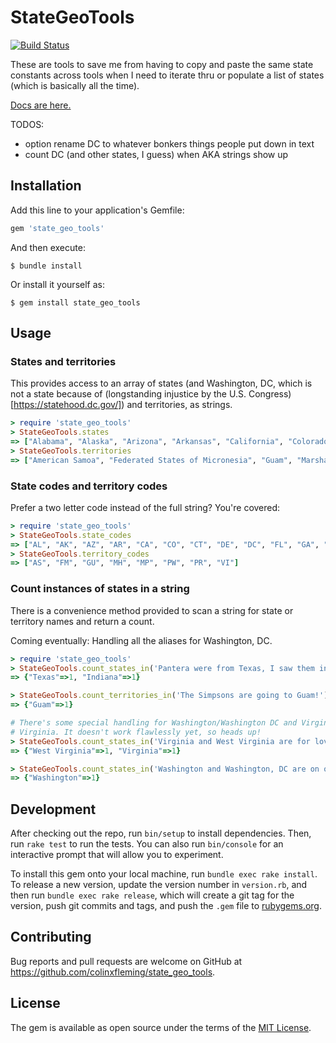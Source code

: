# StateGeoTools

[![Build Status](https://travis-ci.org/colinxfleming/state_geo_tools.svg?branch=master)](https://travis-ci.org/colinxfleming/state_geo_tools)

These are tools to save me from having to copy and paste the same state
constants across tools when I need to iterate thru or populate a list of
states (which is basically all the time).

[Docs are here.](https://www.rubydoc.info/github/colinxfleming/state_geo_tools/master)

TODOS:

* option rename DC to whatever bonkers things people put down in text
* count DC (and other states, I guess) when AKA strings show up

## Installation

Add this line to your application's Gemfile:

```rb
gem 'state_geo_tools' 
```

And then execute:

    $ bundle install

Or install it yourself as:

    $ gem install state_geo_tools

## Usage

### States and territories

This provides access to an array of states (and Washington, DC, which
is not a state because of (longstanding injustice by the U.S. Congress)[https://statehood.dc.gov/])
and territories, as strings.

```rb
> require 'state_geo_tools'
> StateGeoTools.states
=> ["Alabama", "Alaska", "Arizona", "Arkansas", "California", "Colorado", "Connecticut", "Delaware", "District of Columbia", "Florida", "Georgia", "Hawaii", "Idaho", "Illinois", "Indiana", "Iowa", "Kansas", "Kentucky", "Louisiana", "Maine", "Maryland", "Massachusetts", "Michigan", "Minnesota", "Mississippi", "Missouri", "Montana", "Nebraska", "Nevada", "New Hampshire", "New Jersey", "New Mexico", "New York", "North Carolina", "North Dakota", "Ohio", "Oklahoma", "Oregon", "Pennsylvania", "Rhode Island", "South Carolina", "South Dakota", "Tennessee", "Texas", "Utah", "Vermont", "Virginia", "Washington", "West Virginia", "Wisconsin", "Wyoming"]
> StateGeoTools.territories
=> ["American Samoa", "Federated States of Micronesia", "Guam", "Marshall Islands", "Northern Mariana Islands", "Palau", "Puerto Rico", "Virgin Islands"]
```

### State codes and territory codes

Prefer a two letter code instead of the full string? You're covered:

```rb
> require 'state_geo_tools'
> StateGeoTools.state_codes
=> ["AL", "AK", "AZ", "AR", "CA", "CO", "CT", "DE", "DC", "FL", "GA", "HI", "ID", "IL", "IN", "IA", "KS", "KY", "LA", "ME", "MD", "MA", "MI", "MN", "MS", "MO", "MT", "NE", "NV", "NH", "NJ", "NM", "NY", "NC", "ND", "OH", "OK", "OR", "PA", "RI", "SC", "SD", "TN", "TX", "UT", "VT", "VA", "WA", "WV", "WI", "WY"]
> StateGeoTools.territory_codes
=> ["AS", "FM", "GU", "MH", "MP", "PW", "PR", "VI"]
```

### Count instances of states in a string

There is a convenience method provided to scan a string for state or territory
names and return a count. 

Coming eventually: Handling all the aliases for Washington, DC.

```rb
> require 'state_geo_tools'
> StateGeoTools.count_states_in('Pantera were from Texas, I saw them in Indiana')
=> {"Texas"=>1, "Indiana"=>1}

> StateGeoTools.count_territories_in('The Simpsons are going to Guam!')
=> {"Guam"=>1}

# There's some special handling for Washington/Washington DC and Virginia/West
# Virginia. It doesn't work flawlessly yet, so heads up!
> StateGeoTools.count_states_in('Virginia and West Virginia are for lovers')
=> {"West Virginia"=>1, "Virginia"=>1}

> StateGeoTools.count_states_in('Washington and Washington, DC are on opposite sides of the country')
=> {"Washington"=>1}
```

## Development

After checking out the repo, run `bin/setup` to install dependencies. Then, run
`rake test` to run the tests. You can also run `bin/console` for an interactive
prompt that will allow you to experiment.

To install this gem onto your local machine, run `bundle exec rake install`. To
release a new version, update the version number in `version.rb`, and then run
`bundle exec rake release`, which will create a git tag for the version, push
git commits and tags, and push the `.gem` file to [rubygems.org](https://rubygems.org).

## Contributing

Bug reports and pull requests are welcome on GitHub at
https://github.com/colinxfleming/state_geo_tools.

## License

The gem is available as open source under the terms of the
[MIT License](http://opensource.org/licenses/MIT).
